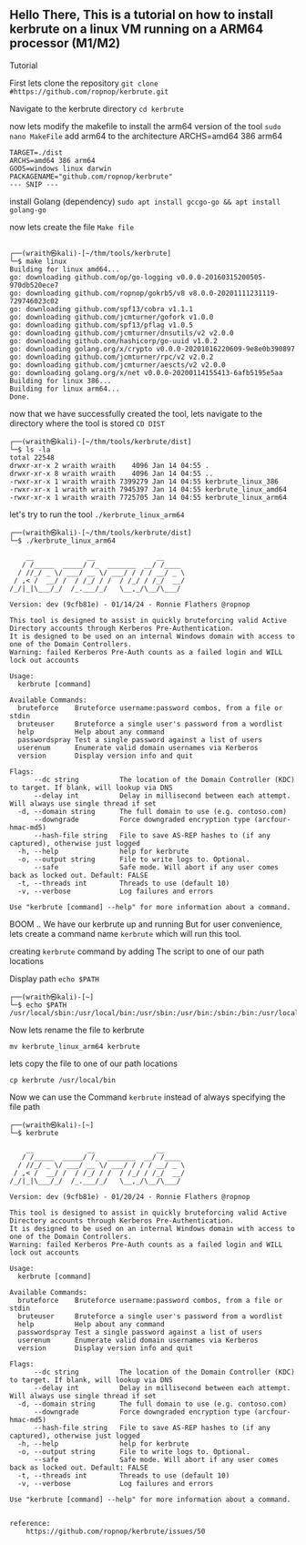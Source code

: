 Hello There,
This is a tutorial on how to install kerbrute on a linux VM running on a ARM64 processor (M1/M2)
---- 



Tutorial

First lets clone the repository
`git clone #https://github.com/ropnop/kerbrute.git`

Navigate to the kerbrute directory
`cd kerbrute `

now lets modify the makefile to install the arm64 version of the tool 
`sudo nano MakeFile`
	add arm64 to the architecture
	ARCHS=amd64 386 arm64

```
TARGET=./dist
ARCHS=amd64 386 arm64
GOOS=windows linux darwin
PACKAGENAME="github.com/ropnop/kerbrute"
--- SNIP ---

```

install Golang (dependency)
`sudo apt install gccgo-go && apt install golang-go`


now lets create the file 
`Make file`
````
	
┌──(wraith㉿kali)-[~/thm/tools/kerbrute]
└─$ make linux
Building for linux amd64...
go: downloading github.com/op/go-logging v0.0.0-20160315200505-970db520ece7
go: downloading github.com/ropnop/gokrb5/v8 v8.0.0-20201111231119-729746023c02
go: downloading github.com/spf13/cobra v1.1.1
go: downloading github.com/jcmturner/gofork v1.0.0
go: downloading github.com/spf13/pflag v1.0.5
go: downloading github.com/jcmturner/dnsutils/v2 v2.0.0
go: downloading github.com/hashicorp/go-uuid v1.0.2
go: downloading golang.org/x/crypto v0.0.0-20201016220609-9e8e0b390897
go: downloading github.com/jcmturner/rpc/v2 v2.0.2
go: downloading github.com/jcmturner/aescts/v2 v2.0.0
go: downloading golang.org/x/net v0.0.0-20200114155413-6afb5195e5aa
Building for linux 386...
Building for linux arm64...
Done.
````
now that we have successfully created the tool, lets navigate to the directory where the tool is stored
`CD DIST`

````
┌──(wraith㉿kali)-[~/thm/tools/kerbrute/dist]
└─$ ls -la     
total 22548
drwxr-xr-x 2 wraith wraith    4096 Jan 14 04:55 .
drwxr-xr-x 8 wraith wraith    4096 Jan 14 04:55 ..
-rwxr-xr-x 1 wraith wraith 7399279 Jan 14 04:55 kerbrute_linux_386
-rwxr-xr-x 1 wraith wraith 7945397 Jan 14 04:55 kerbrute_linux_amd64
-rwxr-xr-x 1 wraith wraith 7725705 Jan 14 04:55 kerbrute_linux_arm64

````
let's try to run the tool
`./kerbrute_linux_arm64`

````
┌──(wraith㉿kali)-[~/thm/tools/kerbrute/dist]
└─$ ./kerbrute_linux_arm64 

    __             __               __     
   / /_____  _____/ /_  _______  __/ /____ 
  / //_/ _ \/ ___/ __ \/ ___/ / / / __/ _ \
 / ,< /  __/ /  / /_/ / /  / /_/ / /_/  __/
/_/|_|\___/_/  /_.___/_/   \__,_/\__/\___/                                        

Version: dev (9cfb81e) - 01/14/24 - Ronnie Flathers @ropnop

This tool is designed to assist in quickly bruteforcing valid Active Directory accounts through Kerberos Pre-Authentication.
It is designed to be used on an internal Windows domain with access to one of the Domain Controllers.
Warning: failed Kerberos Pre-Auth counts as a failed login and WILL lock out accounts

Usage:
  kerbrute [command]

Available Commands:
  bruteforce    Bruteforce username:password combos, from a file or stdin
  bruteuser     Bruteforce a single user's password from a wordlist
  help          Help about any command
  passwordspray Test a single password against a list of users
  userenum      Enumerate valid domain usernames via Kerberos
  version       Display version info and quit

Flags:
      --dc string          The location of the Domain Controller (KDC) to target. If blank, will lookup via DNS
      --delay int          Delay in millisecond between each attempt. Will always use single thread if set
  -d, --domain string      The full domain to use (e.g. contoso.com)
      --downgrade          Force downgraded encryption type (arcfour-hmac-md5)
      --hash-file string   File to save AS-REP hashes to (if any captured), otherwise just logged
  -h, --help               help for kerbrute
  -o, --output string      File to write logs to. Optional.
      --safe               Safe mode. Will abort if any user comes back as locked out. Default: FALSE
  -t, --threads int        Threads to use (default 10)
  -v, --verbose            Log failures and errors

Use "kerbrute [command] --help" for more information about a command.
````

BOOM .. We have our kerbrute up and running
But for user convenience, lets create a command name `kerbrute` which will run this tool. 

creating `kerbrute` command by adding The script to one of our path locations

Display path
`echo $PATH`

```
┌──(wraith㉿kali)-[~]
└─$ echo $PATH
/usr/local/sbin:/usr/local/bin:/usr/sbin:/usr/bin:/sbin:/bin:/usr/local/games:/usr/games

````

Now lets rename the file to kerbrute

`mv kerbrute_linux_arm64 kerbrute`

lets copy the file to one of our path locations

`cp kerbrute /usr/local/bin`

Now we can use the Command `kerbrute` instead of always specifying the file path

````
┌──(wraith㉿kali)-[~]
└─$ kerbrute                                                                 

    __             __               __     
   / /_____  _____/ /_  _______  __/ /____ 
  / //_/ _ \/ ___/ __ \/ ___/ / / / __/ _ \
 / ,< /  __/ /  / /_/ / /  / /_/ / /_/  __/
/_/|_|\___/_/  /_.___/_/   \__,_/\__/\___/                                        

Version: dev (9cfb81e) - 01/20/24 - Ronnie Flathers @ropnop

This tool is designed to assist in quickly bruteforcing valid Active Directory accounts through Kerberos Pre-Authentication.
It is designed to be used on an internal Windows domain with access to one of the Domain Controllers.
Warning: failed Kerberos Pre-Auth counts as a failed login and WILL lock out accounts

Usage:
  kerbrute [command]

Available Commands:
  bruteforce    Bruteforce username:password combos, from a file or stdin
  bruteuser     Bruteforce a single user's password from a wordlist
  help          Help about any command
  passwordspray Test a single password against a list of users
  userenum      Enumerate valid domain usernames via Kerberos
  version       Display version info and quit

Flags:
      --dc string          The location of the Domain Controller (KDC) to target. If blank, will lookup via DNS
      --delay int          Delay in millisecond between each attempt. Will always use single thread if set
  -d, --domain string      The full domain to use (e.g. contoso.com)
      --downgrade          Force downgraded encryption type (arcfour-hmac-md5)
      --hash-file string   File to save AS-REP hashes to (if any captured), otherwise just logged
  -h, --help               help for kerbrute
  -o, --output string      File to write logs to. Optional.
      --safe               Safe mode. Will abort if any user comes back as locked out. Default: FALSE
  -t, --threads int        Threads to use (default 10)
  -v, --verbose            Log failures and errors

Use "kerbrute [command] --help" for more information about a command.


reference:
	https://github.com/ropnop/kerbrute/issues/50
                                                                                           
````




